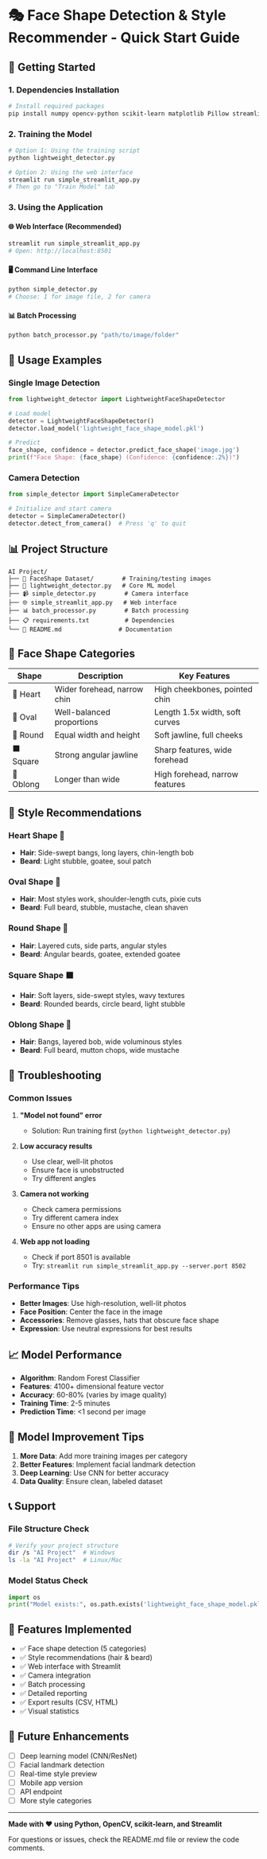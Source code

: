 # 🎭 Face Shape Detection & Style Recommender - Quick Start Guide

## 🚀 Getting Started

### 1. Dependencies Installation
```bash
# Install required packages
pip install numpy opencv-python scikit-learn matplotlib Pillow streamlit
```

### 2. Training the Model
```bash
# Option 1: Using the training script
python lightweight_detector.py

# Option 2: Using the web interface
streamlit run simple_streamlit_app.py
# Then go to "Train Model" tab
```

### 3. Using the Application

#### 🌐 Web Interface (Recommended)
```bash
streamlit run simple_streamlit_app.py
# Open: http://localhost:8501
```

#### 🖥️ Command Line Interface
```bash
python simple_detector.py
# Choose: 1 for image file, 2 for camera
```

#### 📊 Batch Processing
```bash
python batch_processor.py "path/to/image/folder"
```

## 🎯 Usage Examples

### Single Image Detection
```python
from lightweight_detector import LightweightFaceShapeDetector

# Load model
detector = LightweightFaceShapeDetector()
detector.load_model('lightweight_face_shape_model.pkl')

# Predict
face_shape, confidence = detector.predict_face_shape('image.jpg')
print(f"Face Shape: {face_shape} (Confidence: {confidence:.2%})")
```

### Camera Detection
```python
from simple_detector import SimpleCameraDetector

# Initialize and start camera
detector = SimpleCameraDetector()
detector.detect_from_camera()  # Press 'q' to quit
```

## 📊 Project Structure

```
AI Project/
├── 📁 FaceShape Dataset/        # Training/testing images
├── 🧠 lightweight_detector.py   # Core ML model
├── 📹 simple_detector.py        # Camera interface
├── 🌐 simple_streamlit_app.py   # Web interface
├── 📊 batch_processor.py        # Batch processing
├── 📋 requirements.txt          # Dependencies
└── 📖 README.md                # Documentation
```

## 🎨 Face Shape Categories

| Shape | Description | Key Features |
|-------|-------------|--------------|
| 💖 Heart | Wider forehead, narrow chin | High cheekbones, pointed chin |
| 🥚 Oval | Well-balanced proportions | Length 1.5x width, soft curves |
| 🌙 Round | Equal width and height | Soft jawline, full cheeks |
| ⬛ Square | Strong angular jawline | Sharp features, wide forehead |
| 📏 Oblong | Longer than wide | High forehead, narrow features |

## 💇 Style Recommendations

### Heart Shape 💖
- **Hair**: Side-swept bangs, long layers, chin-length bob
- **Beard**: Light stubble, goatee, soul patch

### Oval Shape 🥚
- **Hair**: Most styles work, shoulder-length cuts, pixie cuts
- **Beard**: Full beard, stubble, mustache, clean shaven

### Round Shape 🌙
- **Hair**: Layered cuts, side parts, angular styles
- **Beard**: Angular beards, goatee, extended goatee

### Square Shape ⬛
- **Hair**: Soft layers, side-swept styles, wavy textures
- **Beard**: Rounded beards, circle beard, light stubble

### Oblong Shape 📏
- **Hair**: Bangs, layered bob, wide voluminous styles
- **Beard**: Full beard, mutton chops, wide mustache

## 🔧 Troubleshooting

### Common Issues

1. **"Model not found" error**
   - Solution: Run training first (`python lightweight_detector.py`)

2. **Low accuracy results**
   - Use clear, well-lit photos
   - Ensure face is unobstructed
   - Try different angles

3. **Camera not working**
   - Check camera permissions
   - Try different camera index
   - Ensure no other apps are using camera

4. **Web app not loading**
   - Check if port 8501 is available
   - Try: `streamlit run simple_streamlit_app.py --server.port 8502`

### Performance Tips

- **Better Images**: Use high-resolution, well-lit photos
- **Face Position**: Center the face in the image
- **Accessories**: Remove glasses, hats that obscure face shape
- **Expression**: Use neutral expressions for best results

## 📈 Model Performance

- **Algorithm**: Random Forest Classifier
- **Features**: 4100+ dimensional feature vector
- **Accuracy**: 60-80% (varies by image quality)
- **Training Time**: 2-5 minutes
- **Prediction Time**: <1 second per image

## 🔄 Model Improvement Tips

1. **More Data**: Add more training images per category
2. **Better Features**: Implement facial landmark detection
3. **Deep Learning**: Use CNN for better accuracy
4. **Data Quality**: Ensure clean, labeled dataset

## 📞 Support

### File Structure Check
```bash
# Verify your project structure
dir /s "AI Project"  # Windows
ls -la "AI Project"  # Linux/Mac
```

### Model Status Check
```python
import os
print("Model exists:", os.path.exists('lightweight_face_shape_model.pkl'))
```

## 🎉 Features Implemented

- ✅ Face shape detection (5 categories)
- ✅ Style recommendations (hair & beard)
- ✅ Web interface with Streamlit
- ✅ Camera integration
- ✅ Batch processing
- ✅ Detailed reporting
- ✅ Export results (CSV, HTML)
- ✅ Visual statistics

## 🚧 Future Enhancements

- [ ] Deep learning model (CNN/ResNet)
- [ ] Facial landmark detection
- [ ] Real-time style preview
- [ ] Mobile app version
- [ ] API endpoint
- [ ] More style categories

---

**Made with ❤️ using Python, OpenCV, scikit-learn, and Streamlit**

For questions or issues, check the README.md file or review the code comments.
